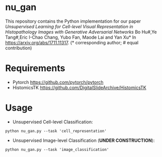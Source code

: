 # nu_gan
This repository contains the Python implementation for our paper 
*Unsupervised Learning for Cell-level Visual Representation in Histopathology Images with Generative Adversarial Networks*
Bo Hu#,Ye Tang#,Eric I-Chao Chang, Yubo Fan, Maode Lai and Yan Xu*
In https://arxiv.org/abs/1711.11317. (* corresponding author; # equal contribution)

Requirements
=================
* Pytorch https://github.com/pytorch/pytorch
* HistomicsTK https://github.com/DigitalSlideArchive/HistomicsTK

Usage
=================

* Unsupervised Cell-level Classification:
```shell
python nu_gan.py --task 'cell_representation'
```

* Unsupervised Image-level Classification (**UNDER CONSTRUCTION**):
```shell
python nu_gan.py --task 'image_classification'
```
